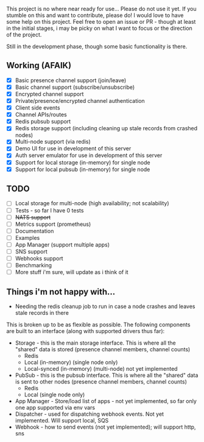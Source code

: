 This project is no where near ready for use... Please do not use it yet. If you stumble on this and want to contribute, 
please do! I would love to have some help on this project. Feel free to open an issue or PR - though at least in the initial stages, i may be picky on what I want to focus or the direction of the project.

Still in the development phase, though some basic functionality is there. 

## Working (AFAIK)
- [x] Basic presence channel support (join/leave)
- [x] Basic channel support (subscribe/unsubscribe)
- [x] Encrypted channel support
- [x] Private/presence/encrypted channel authentication
- [x] Client side events
- [x] Channel APIs/routes
- [x] Redis pubsub support
- [x] Redis storage support (including cleaning up stale records from crashed nodes)
- [x] Multi-node support (via redis)
- [x] Demo UI for use in development of this server
- [x] Auth server emulator for use in development of this server
- [x] Support for local storage (in-memory) for single node
- [x] Support for local pubsub (in-memory) for single node

## TODO
- [ ] Local storage for multi-node (high availability; not scalability)
- [ ] Tests - so far I have 0 tests
- [ ] ~~NATS support~~
- [ ] Metrics support (prometheus)
- [ ] Documentation
- [ ] Examples
- [ ] App Manager (support multiple apps)
- [ ] SNS support
- [ ] Webhooks support
- [ ] Benchmarking
- [ ] More stuff i'm sure, will update as i think of it

## Things i'm not happy with...
- Needing the redis cleanup job to run in case a node crashes and leaves stale records in there


This is broken up to be as flexible as possible. The following components are built to an interface (along with supported drivers thus far):
- Storage - this is the main storage interface. This is where all the "shared" data is stored (presence channel members, channel counts)
  - Redis
  - Local (in-memory) (single node only)
  - Local-synced (in-memory) (multi-node) not yet implemented
- PubSub - this is the pubsub interface. This is where all the "shared" data is sent to other nodes (presence channel members, channel counts)
  - Redis
  - Local (single node only)
- App Manager - Store/load list of apps - not yet implemented, so far only one app supported via env vars
- Dispatcher - used for dispatching webhook events. Not yet implemented. Will support local, SQS
- Webhook - how to send events (not yet implemented); will support http, sns